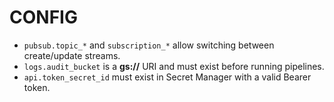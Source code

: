 # CONFIG
- `pubsub.topic_*` and `subscription_*` allow switching between create/update streams.
- `logs.audit_bucket` is a **gs://** URI and must exist before running pipelines.
- `api.token_secret_id` must exist in Secret Manager with a valid Bearer token.
